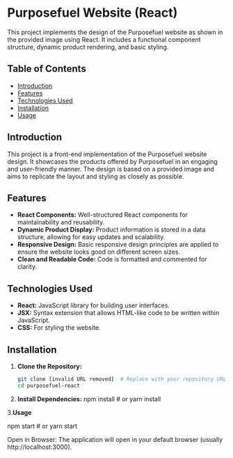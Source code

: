 # Purposefuel Website (React)

This project implements the design of the Purposefuel website as shown in the provided image using React.  It includes a functional component structure, dynamic product rendering, and basic styling.

## Table of Contents

- [Introduction](#introduction)
- [Features](#features)
- [Technologies Used](#technologies-used)
- [Installation](#installation)
- [Usage](#usage)


## Introduction

This project is a front-end implementation of the Purposefuel website design. It showcases the products offered by Purposefuel in an engaging and user-friendly manner. The design is based on a provided image and aims to replicate the layout and styling as closely as possible.

## Features

- **React Components:**  Well-structured React components for maintainability and reusability.
- **Dynamic Product Display:** Product information is stored in a data structure, allowing for easy updates and scalability.
- **Responsive Design:** Basic responsive design principles are applied to ensure the website looks good on different screen sizes.
- **Clean and Readable Code:**  Code is formatted and commented for clarity.

## Technologies Used

- **React:** JavaScript library for building user interfaces.
- **JSX:**  Syntax extension that allows HTML-like code to be written within JavaScript.
- **CSS:**  For styling the website.

## Installation

1. **Clone the Repository:**
   ```bash
   git clone [invalid URL removed]  # Replace with your repository URL
   cd purposefuel-react
2. **Install Dependencies:**
    npm install  # or yarn install

3.**Usage**

npm start  # or yarn start

Open in Browser: The application will open in your default browser (usually http://localhost:3000).
